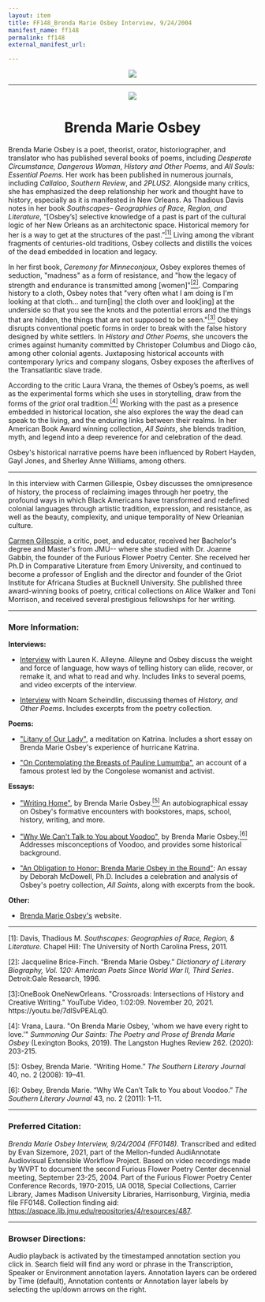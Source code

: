 ```yaml
---
layout: item
title: FF148_Brenda Marie Osbey Interview, 9/24/2004
manifest_name: ff148
permalink: ff148
external_manifest_url: 

---
```

<!-- Add an essay or interpretive material below this line,
using HTML or markdown.  Do not modify this file above this line -->
  
  <p style="text-align:center"><img src="https://www.jmu.edu/_images/furiousflower/furious-flower-logo.jpg"></p>
  <hr>
  <p style="text-align:center"><img src="https://furiousflower.org/wp-content/uploads/2019/04/osbey-profile.png"></p>
  <h1 style="text-align:center">Brenda Marie Osbey</h1>
 <p>Brenda Marie Osbey is a poet, theorist, orator, historiographer, and translator who has published several books of poems, including <i>Desperate Circumstance, Dangerous Woman</i>, <i>History and Other Poems</i>, and <i>All Souls: Essential Poems</i>. Her work has been published in numerous journals, including <i>Callaloo</i>, <i>Southern Review</i>, and <i>2PLUS2</i>. Alongside many critics, she has emphasized the deep relationship her work and thought have to history, especially as it is manifested in New Orleans. As Thadious Davis notes in her book <i>Southscapes– Geographies of Race, Region, and Literature</i>, “&#91;Osbey’s&#93; selective knowledge of a past is part of the cultural logic of her New Orleans as an architectonic space. Historical memory for her is a way to get at the structures of the past.”<a href="#fn1"><sup>[1]</sup></a> Living among the vibrant fragments of centuries-old traditions, Osbey collects and distills the voices of the dead embedded in location and legacy.</p>
<p>In her first book, <i> Ceremony for Minneconjoux</i>, Osbey explores themes of seduction, "madness" as a form of resistance, and "how the legacy of strength and endurance is transmitted among [women]"<a href="#fn2"><sup>[2]</sup></a>. Comparing history to a cloth, Osbey notes that "very often what I am doing is I'm looking at that cloth... and turn[ing] the cloth over and look[ing] at the underside so that you see the knots and the potential errors and the things that are hidden, the things that are not supposed to be seen."<a href="#fn3"><sup>[3]</sup></a> Osbey disrupts conventional poetic forms in order to break with the false history designed by white settlers. In <i> History and Other Poems</i>, she uncovers the crimes against humanity committed by Christoper Columbus and Diogo cão, among other colonial agents. Juxtaposing historical accounts with contemporary lyrics and company slogans, Osbey exposes the afterlives of the Transatlantic slave trade.</p>
<p>According to the critic Laura Vrana, the themes of Osbey’s poems, as well as the experimental forms which she uses in storytelling, draw from the forms of the <i>griot</i> oral tradition.<a href="#fn4"><sup>[4]</sup></a> Working with the past as a presence embedded in historical location, she also explores the way the dead can speak to the living, and the enduring links between their realms. In her American Book Award winning collection, <i>All Saints</i>, she blends tradition, myth, and legend into a deep reverence for and celebration of the dead.</p>
<p>Osbey's historical narrative poems have been influenced by Robert Hayden, Gayl Jones, and Sherley Anne Williams, among others.</p>
<hr/>
  <p>In this interview with Carmen Gillespie, Osbey discusses the omnipresence of history, the process of reclaiming images through her poetry, the profound ways in which Black Americans have transformed and redefined colonial languages through artistic tradition, expression, and resistance, as well as the beauty, complexity, and unique temporality of New Orleanian culture.
  <p><a href="https://cavecanempoets.org/poetstour/carmen-gillespie">Carmen Gillespie</a>, a critic, poet, and educator, received her Bachelor's degree and Master's from JMU-- where she studied with Dr. Joanne Gabbin, the founder of the Furious Flower Poetry Center. She received her Ph.D in Comparative Literature from Emory University, and continued to become a professor of English and the director and founder of the Griot Institute for Africana Studies at Bucknell University. She published three award-winning books of poetry, critical collections on Alice Walker and Toni Morrison, and received several prestigious fellowships for her writing.</p>
<hr>
<h3>More Information:</h3>
<b>Interviews:</b>
  <ul><li><p><a href="https://fightandfiddle.com/issues/brenda-marie-osbey">Interview</a> with Lauren K. Alleyne. Alleyne and Osbey discuss the weight and force of language, how ways of telling history can elide, recover, or remake it, and what to read and why. Includes links to several poems, and video excerpts of the interview.</p></li></ul>
<ul><li><p><a href="http://kalamu.com/neogriot/2013/10/16/interview-brenda-marie-osbey-the-poem-as-history">Interview</a> with Noam Scheindlin, discussing themes of <i>History, and Other Poems</i>. Includes excerpts from the poetry collection.</p></li></ul>
<b>Poems:</b>
<ul><li><p><a href="https://poetrysociety.org/features/remembering-katrina/brenda-marie-osbey">"Litany of Our Lady"</a>, a meditation on Katrina. Includes a short essay on Brenda Marie Osbey's experience of hurricane Katrina.</p></li></ul>
<ul><li><p><a href="https://poets.org/poem/contemplating-breasts-pauline-lumumba">"On Contemplating the Breasts of Pauline Lumumba"</a>, an account of a famous protest led by the Congolese womanist and activist.</p></li></ul>
<b>Essays:</b>
<ul><li><p><a href="https://www.jstor.org/stable/20077905">"Writing Home"</a>, by Brenda Marie Osbey.<a href="#fn5"><sup>[5]</sup></a> An autobiographical essay on Osbey's formative encounters with bookstores, maps, school, history, writing, and more.</p></li></ul>
<ul><li><p><a href="https://www.jstor.org/stable/23208853">"Why We Can't Talk to You about Voodoo"</a>, by Brenda Marie Osbey.<a href="#fn6"><sup>[6]</sup></a> Addresses misconceptions of Voodoo, and provides some historical background.</p></li></ul>
<ul><li><p><a href="https://fightandfiddle.com/2021/01/31/osbey-essay">"An Obligation to Honor: Brenda Marie Osbey in the Round"</a>: An essay by Deborah McDowell, Ph.D. Includes a celebration and analysis of Osbey's poetry collection, <i>All Saints</i>, along with excerpts from the book.</p></li></ul>
<b>Other:</b>
<ul><li><p><a href="https://www.osbeynola.com/">Brenda Marie Osbey's</a> website.</p></li></ul>

<hr>
<p><a name="fn1">[1]</a>: Davis, Thadious M. <i>Southscapes: Geographies of Race, Region, & Literature.</i> Chapel Hill: The University of North Carolina Press, 2011.</p>
<p><a name="fn2">[2]</a>: Jacqueline Brice-Finch. “Brenda Marie Osbey.” <i>Dictionary of Literary Biography, Vol. 120: American Poets Since World War II, Third Series</i>. Detroit:Gale Research, 1996.</p>
<p><a name="fn3">[3]</a>:OneBook OneNewOrleans. "Crossroads: Intersections of History and Creative Writing." YouTube Video, 1:02:09. November 20, 2021. https://youtu.be/7dlSvPEALq0.</p>
<p><a name="fn4">[4]</a>: Vrana, Laura. "On Brenda Marie Osbey, 'whom we have every right to love.'" <i>Summoning Our Saints: The Poetry and Prose of Brenda Marie Osbey</i> (Lexington Books, 2019). The Langston Hughes Review 262. (2020): 203-215. 
<p><a name="fn5">[5]</a>: Osbey, Brenda Marie. “Writing Home.” <i>The Southern Literary Journal</i> 40, no. 2 (2008): 19–41.</p>
<p><a name="fn6">[6]</a>: Osbey, Brenda Marie. “Why We Can’t Talk to You about Voodoo.” <i>The Southern Literary Journal</i> 43, no. 2 (2011): 1–11.</p>
<hr>
<h3>Preferred Citation:</h3>
<i>Brenda Marie Osbey Interview, 9/24/2004 (FF0148)</i>. Transcribed and edited by Evan Sizemore, 2021, part of the Mellon-funded AudiAnnotate Audiovisual Extensible Workflow Project. Based on video recordings made by WVPT to document the second Furious Flower Poetry Center decennial meeting, September 23-25, 2004. Part of the Furious Flower Poetry Center Conference Records, 1970-2015, UA 0018, Special Collections, Carrier Library, James Madison University Libraries, Harrisonburg, Virginia, media file FF0148. Collection finding aid: <a href="https://aspace.lib.jmu.edu/repositories/4/resources/487">https://aspace.lib.jmu.edu/repositories/4/resources/487</a>.
<hr>
<h3>Browser Directions:</h3> 
Audio playback is activated by the timestamped annotation section you click in. Search field will find any word or phrase in the Transcription, Speaker or Environment annotation layers. Annotation layers can be ordered by Time (default), Annotation contents or Annotation layer labels by selecting the up/down arrows on the right.  
